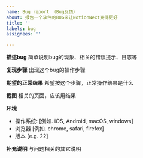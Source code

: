 ```yaml
---
name: Bug report （Bug反馈）
about: 报告一个软件的BUG来让NotionNext变得更好
title: ''
labels: bug
assignees: ''

---
```


<!--
  !!! 重要 !!!
  请遵守这个模板的格式填写，否则你的Issue将被关闭
-->

**描述bug**
简单说明bug的现象、相关的错误提示、日志等

**复现步骤**
出现这个bug的操作步骤

**期望的正常结果**
希望按这个步骤，正常操作结果是什么

**截图**
相关的页面，应该用结果

**环境**

- 操作系统: [例如. iOS, Android, macOS, windows]
- 浏览器 [例如. chrome, safari, firefox]
- 版本 [e.g. 22]

**补充说明**
与问题相关的其它说明
